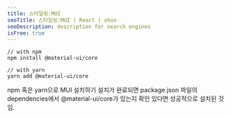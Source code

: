 ```yaml
---
title: 스타일링:MUI
seoTitle: 스타일링:MUI | React | ohoo
seoDescription: description for search engines
isFree: true
---
```




```
// with npm
npm install @material-ui/core

// with yarn
yarn add @material-ui/core
```

npm 혹은 yarn으로 MUI 설치하기
설치가 완료되면 package.json 파일의 dependencies에서 @material-ui/core가 있는지 확인
있다면 성공적으로 설치된 것임.
